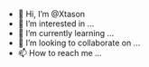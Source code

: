 - 👋 Hi, I’m @Xtason
- 👀 I’m interested in ...
- 🌱 I’m currently learning ...
- 💞️ I’m looking to collaborate on ...
- 📫 How to reach me ...

<!---
Xtason/Xtason is a ✨ special ✨ repository because its `README.md` (this file) appears on your GitHub profile.
You can click the Preview link to take a look at your changes.
--->
